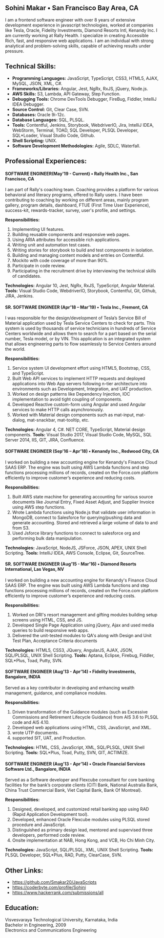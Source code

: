 ## Sohini Makar • San Francisco Bay Area, CA
I am a frontend software engineer with over 8 years of extensive development experience in javascript technologies, worked at companies like Tesla, Oracle, Fidelity Investments, Diamond Resorts Intl, Kenandy Inc. I am currently working at Rally Health. I specialize in creating Accessible Rich, fast, and responsive web applications. I am an individual with strong analytical and problem-solving skills, capable of achieving results under pressure.

## Technical Skills:
- **Programming Languages:** JavaScript, TypeScript, CSS3, HTML5, AJAX, MySQL, JSON, XML, C#.
- **Frameworks/Libraries:** Angular, Jest, NgRx, RxJS, jQuery, Node.js.
- **AWS Skills:** S3, Lambda, API Gateway, Step Function.
- **Debugging Tools:** Chrome DevTools Debugger, FireBug, Fiddler, IntelliJ IDEA Debugger.
- **Source Control:** Git, Clear Case, SVN.
- **Databases:** Oracle 9i-12c.
- **Database Languages:** SQL, PLSQL.
- **Tools:** Contentful, Jenkins, Storybook, WebdriverIO, Jira, IntelliJ IDEA, WebStorm, Terminal, TOAD, SQL Developer, PLSQL Developer, SQL*Loader, Visual Studio Code, Github.
- **Shell Scripting:** UNIX.
- **Software Development Methodologies:** Agile, SDLC, Waterfall.

## Professional Experiences:
#### SOFTWARE ENGINEER(May'19 - Current) • Rally Health Inc., San Francisco, CA                                                                               
I am part of Rally's coaching team. Coaching provides a platform for various behavioral and literacy programs, offered to Rally users. I have been contributing to coaching by working on different areas, mainly program gallery, program details, dashboard, FTUE (First Time User Experience), success-kit, rewards-tracker, survey, user's profile, and settings.

**Responsibilities:**
1. Implementing UI features.
2. Building reusable components and responsive web pages.
3. Using ARIA attributes for accessible rich applications.
4. Writing unit and automation test cases.
5. Writing stories for storybook to build and test components in isolation.
6. Building and managing content models and entries on Contentful.
7. Mockito with code coverage of more than 90%.
8. Participate in code review.
9. Participating in the recruitment drive by interviewing the technical skills of candidates.

**Technologies:** Angular 10, Jest, NgRx, RxJS, TypeScript, Angular Material.
**Tools:** Visual Studio Code, WebdriverIO, Storybook, Contentful, Git, Github, JIRA, Jenkins.


#### SR. SOFTWARE ENGINEER (Apr’18 – Mar’19) • Tesla Inc., Fremont, CA                                                                              
I was responsible for the design/development of Tesla’s Service Bill of Material application used by Tesla Service Centers to check for parts. This system is used by thousands of service technicians in hundreds of Service Centers worldwide and allows them to search for a part based on the serial number, Tesla model, or by VIN. This application is an integrated system that allows engineering parts to flow seamlessly to Service Centers around the world.

**Responsibilities:**
1. Service system UI development effort using HTML5, Bootstrap, CSS, and TypeScript.
2. Built Web API services to implement HTTP requests and deployed applications into Web App servers following n-tier architecture into environments such as Development, Integration, and UAT production.
3. Worked on design patterns like Dependency Injection, IOC implementation to avoid tight coupling of components.
4. Developed Reactive custom-form using Angular and used Angular services to make HTTP calls asynchronously.
5. Worked with Material design components such as mat-input, mat-dialog, mat-snackbar, mat-tooltip, etc.

**Technologies:** Angular 4, C#. NET CORE, TypeScript, Material design components.
**Tools:** Visual Studio 2017, Visual Studio Code, MySQL, SQL Server 2014, IIS, GIT, JIRA, Confluence.


#### SOFTWARE ENGINEER (Sep’16 – Apr’18) • Kenandy Inc., Redwood City, CA                                                                                
I worked on building a new accounting engine for Kenandy's Finance Cloud SAAS ERP. The engine was built using AWS Lambda functions and step functions processing millions of records, created on the Force.com platform efficiently to improve customer’s experience and reducing costs.

**Responsibilities:**
1. Built AWS state machine for generating accounting for various source documents like Journal Entry, Fixed Asset Adjust, and Supplier Invoice using AWS step functions.
2. Wrote Lambda functions using Node.js that validate user information in MongoDB, connect to Salesforce for querying/pushing data and generate accounting. Stored and retrieved a large volume of data to and from S3.
3. Used Jsforce library functions to connect to salesforce org and performing bulk data manipulation.

**Technologies:** JavaScript, NodeJS, JSForce, JSON, APEX, UNIX Shell Scripting.
**Tools:** IntelliJ IDEA, AWS Console, Eclipse, Git, SourceTree.


####  SR. SOFTWARE ENGINEER (Aug’15 - Mar’16) • Diamond Resorts International, Las Vegas, NV
I worked on building a new accounting engine for Kenandy's Finance Cloud SAAS ERP. The engine was built using AWS Lambda functions and step functions processing millions of records, created on the Force.com platform efficiently to improve customer’s experience and reducing costs.

**Responsibilities:**
1. Worked on DRI's resort management and gifting modules building setup screens using HTML, CSS, and JS.
2. Developed Single Page Application using jQuery, Ajax and used media queries to build responsive web apps.
4. Delivered the unit-tested modules to QA's along with Design and Unit Test Plan, Acceptance Criteria documents 

**Technologies:** HTML5, CSS3, JQuery, AngularJS, AJAX, JSON, SQL/PLSQL, UNIX Shell Scripting.
**Tools:** Aptana, Eclipse, Firebug, Fiddler, SQL*Plus, Toad, Putty, SVN.


#### SOFTWARE ENGINEER (Aug’13 - Apr’14) • Fidelity Investments, Bangalore, INDIA                                                                                
Served as a key contributor in developing and enhancing wealth management, guidance, and compliance modules.

**Responsibilities:**
1. Driven transformation of the Guidance modules (such as Excessive Commissions and Retirement Lifecycle Guidance) from AIS 3.6 to PLSQL code and AIS 4.10.
2. Developed web applications using HTML, CSS, JavaScript, and XML.
3. wrote UTP documents.
4. supported SIT, UAT, and Production.

**Technologies:** HTML, CSS, JavaScript, XML, SQL/PLSQL, UNIX Shell Scripting.
**Tools:** SQL*Plus, Toad, Putty, SVN, GIT, ACTIMIZE.


#### SOFTWARE ENGINEER (Aug’13 - Apr’14) • Oracle Financial Services Software Ltd., Bangalore, INDIA
Served as a Software developer and Flexcube consultant for core banking facilities for the bank’s corporate clients (CITI Bank, National Australia Bank, China Trust Commercial Bank, Viet Capital Bank, Bank Of Montreal).

**Responsibilities:**
1. Designed, developed, and customized retail banking app using RAD (Rapid Application Development tool).
2. Developed, enhanced Oracle Flexcube modules using PLSQL stored procedure and JavaScript.
3. Distinguished as primary design lead, mentored and supervised three developers, performed code review.
4. Onsite implementation at NAB, Hong Kong, and VCB, Ho Chi Minh City.


**Technologies:** JavaScript, SQL/PLSQL, XML, UNIX Shell Scripting.
**Tools:** PLSQL Developer, SQL*Plus, RAD, Putty, ClearCase, SVN.


## Other Links:
- https://github.com/Smakar20/JavaScripts
- https://coderbyte.com/profile/Sohini
- https://www.hackerrank.com/submissions/all

## Education:
Visvesvaraya Technological University, Karnataka, India<br />
Bachelor in Engineering, 2009<br />
Electronics and Communications Engineering<br />
